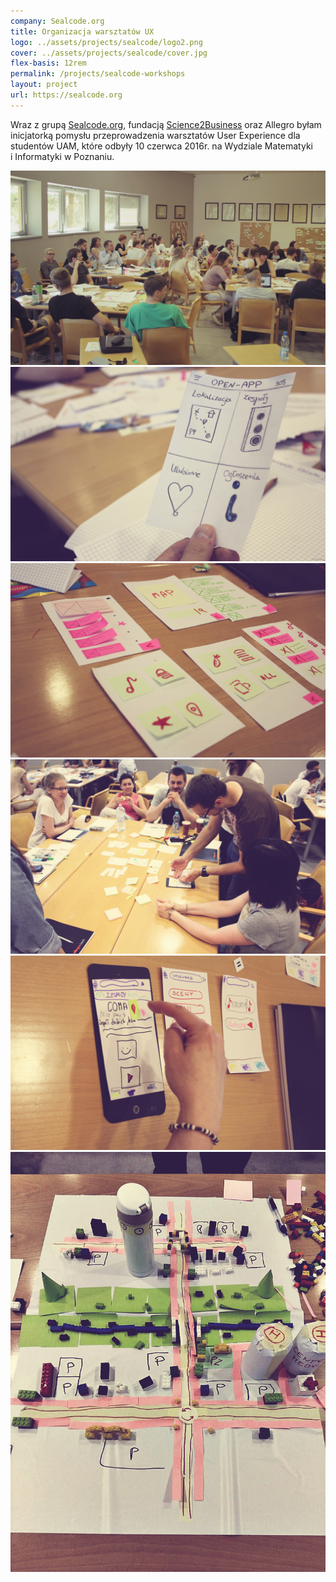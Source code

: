 ```yaml
---
company: Sealcode.org
title: Organizacja warsztatów UX
logo: ../assets/projects/sealcode/logo2.png
cover: ../assets/projects/sealcode/cover.jpg
flex-basis: 12rem
permalink: /projects/sealcode-workshops
layout: project
url: https://sealcode.org
---
```

Wraz z&nbsp;grupą <a href="https://sealcode.org">Sealcode.org</a>, fundacją <a href="http://s2b.edu.pl/">Science2Business</a> oraz Allegro byłam inicjatorką pomysłu przeprowadzenia warsztatów User Experience dla studentów UAM, które odbyły 10 czerwca 2016r. na Wydziale Matematyki i&nbsp;Informatyki w&nbsp;Poznaniu.

<div class="project-image">
	<img src="../assets/projects/sealcode/1.jpg" />
</div>
<div class="project-image">
	<img src="../assets/projects/sealcode/2.jpg" />
</div>
<div class="project-image">
	<img src="../assets/projects/sealcode/3.jpg" />
</div>
<div class="project-image">
	<img src="../assets/projects/sealcode/4.jpg" />
</div>
<div class="project-image">
	<img src="../assets/projects/sealcode/5.jpg" />
</div>
<div class="project-image">
	<img src="../assets/projects/sealcode/6.jpg" />
</div>

